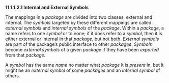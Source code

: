 **11.1.1.2.1 Internal and External Symbols** 

The mappings in a *package* are divided into two classes, external and internal. The *symbols* targeted by these different mappings are called *external symbols* and *internal symbols* of the *package*. Within a *package*, a name refers to one *symbol* or to none; if it does refer to a *symbol*, then it is either external or internal in that *package*, but not both. *External symbols* are part of the package’s public interface to other *packages*. *Symbols* become *external symbols* of a given *package* if they have been *exported* from that *package*. 

A *symbol* has the same *name* no matter what *package* it is *present* in, but it might be an *external symbol* of some *packages* and an *internal symbol* of others. 


